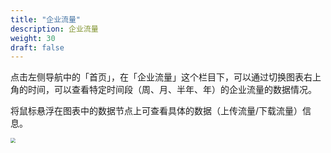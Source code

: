 ```yaml
---
title: "企业流量"
description: 企业流量
weight: 30
draft: false
---
```


点击左侧导航中的「首页」，在「企业流量」这个栏目下，可以通过切换图表右上角的时间，可以查看特定时间段（周、月、半年、年）的企业流量的数据情况。

将⿏标悬浮在图表中的数据节点上可查看具体的数据（上传流量/下载流量）信息。

<img src="../../../_images/manager_menber_traffic.png" style="zoom:50%;" />
